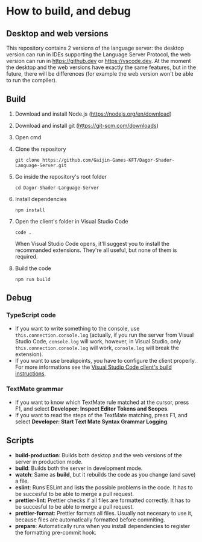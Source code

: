 # How to build, and debug

## Desktop and web versions

This repository contains 2 versions of the language server: the desktop version can run in IDEs supporting the Language Server Protocol, the web version can run in https://github.dev or https://vscode.dev. At the moment the desktop and the web versions have exactly the same features, but in the future, there will be differences (for example the web version won't be able to run the compiler).

## Build

1. Download and install Node.js (<https://nodejs.org/en/download>)
2. Download and install git (<https://git-scm.com/downloads>)
3. Open cmd
4. Clone the repository

    ```
    git clone https://github.com/Gaijin-Games-KFT/Dagor-Shader-Language-Server.git
    ```

5. Go inside the repository's root folder

    ```
    cd Dagor-Shader-Language-Server
    ```

6. Install dependencies

    ```
    npm install
    ```

7. Open the client's folder in Visual Studio Code

    ```
    code .
    ```

    When Visual Studio Code opens, it'll suggest you to install the recommanded extensions. They're all useful, but none of them is required.

8. Build the code

    ```
    npm run build
    ```

## Debug

### TypeScript code

-   If you want to write something to the console, use `this.connection.console.log` (actually, if you run the server from Visual Studio Code, `console.log` will work, however, in Visual Studio, only `this.connection.console.log` will work, `console.log` will break the extension).
-   If you want to use breakpoints, you have to configure the client properly. For more informations see the [Visual Studio Code client's build instructions](https://github.com/Gaijin-Games-KFT/Dagor-Shader-Language-Support-for-Visual-Studio-Code/blob/main/BUILD.md).

### TextMate grammar

-   If you want to know which TextMate rule matched at the cursor, press F1, and select **Developer: Inspect Editor Tokens and Scopes**.
-   If you want to read the steps of the TextMate matching, press F1, and select **Developer: Start Text Mate Syntax Grammar Logging**.

## Scripts

-   **build-production**: Builds both desktop and the web versions of the server in production mode.
-   **build**: Builds both the server in development mode.
-   **watch**: Same as **build**, but it rebuilds the code as you change (and save) a file.
-   **eslint**: Runs ESLint and lists the possible problems in the code. It has to be succesful to be able to merge a pull request.
-   **prettier-lint**: Prettier checks if all files are formatted correctly. It has to be succesful to be able to merge a pull request.
-   **prettier-format**: Prettier formats all files. Usually not necesary to use it, because files are automatically formatted before commiting.
-   **prepare**: Automatically runs when you install dependencies to register the formatting pre-commit hook.
